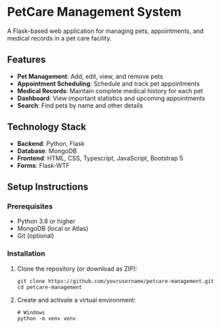 # PetCare Management System

A Flask-based web application for managing pets, appointments, and medical records in a pet care facility.

## Features

- **Pet Management**: Add, edit, view, and remove pets
- **Appointment Scheduling**: Schedule and track pet appointments
- **Medical Records**: Maintain complete medical history for each pet
- **Dashboard**: View important statistics and upcoming appointments
- **Search**: Find pets by name and other details

## Technology Stack

- **Backend**: Python, Flask
- **Database**: MongoDB
- **Frontend**: HTML, CSS, Typescript, JavaScript, Bootstrap 5
- **Forms**: Flask-WTF

## Setup Instructions

### Prerequisites

- Python 3.8 or higher
- MongoDB (local or Atlas)
- Git (optional)

### Installation

1. Clone the repository (or download as ZIP):
   ```
   git clone https://github.com/yourusername/petcare-management.git
   cd petcare-management
   ```

2. Create and activate a virtual environment:
   ```
   # Windows
   python -m venv venv
